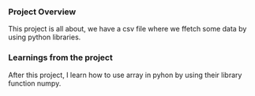 ### Project Overview

 This project is all about, we have a csv file where we ffetch some data by using python libraries.


### Learnings from the project

 After this project, I learn how to use array in pyhon by using their library function numpy.


